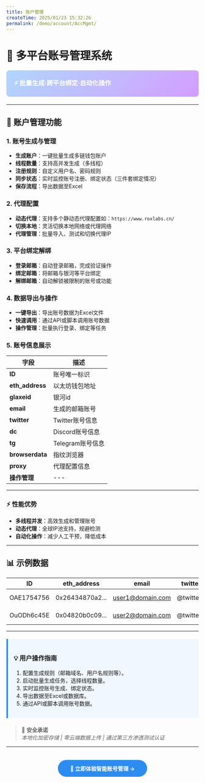 ```yaml
---
title: 账户管理
createTime: 2025/01/23 15:32:26
permalink: /demo/account/AccMgmt/
---
```

# 🚀 多平台账号管理系统

<div style="background: linear-gradient(135deg,rgb(176, 214, 253),rgb(211, 158, 255)); color: white; padding: 20px; border-radius: 8px; margin: 20px 0;">
  <h3 style="margin:0;">⚡ 批量生成·跨平台绑定·自动化操作</h3>
</div>

---

## 🌟 **账户管理功能**

### 1. **账号生成与管理**
- **生成账户**：一键批量生成多链钱包账户
- **线程数量**：支持高并发生成（多线程）
- **注册规则**：自定义用户名、密码规则
- **同步状态**：实时监控账号注册、绑定状态（三件套绑定情况）
- **保存流程**：导出数据至Excel

### 2. **代理配置**
- **动态代理**：支持多个静动态代理配置如：`https://www.roxlabs.cn/` 
- **切换本地**：灵活切换本地网络或代理网络
- **代理管理**：批量导入、测试和切换代理IP

### 3. **平台绑定解绑**
- **登录邮箱**：自动登录邮箱，完成验证操作
- **绑定邮箱**：将邮箱与银河等平台绑定
- **解绑邮箱**：自动解锁被限制的账号或功能

### 4. **数据导出与操作**
- **一键导出**：导出账号数据为Excel文件
- **快速调用**：通过API或脚本调用账号数据
- **操作管理**：批量执行登录、绑定等任务

### 5. **账号信息展示**
| 字段         | 描述                     |
|--------------|--------------------------|
| **ID**       | 账号唯一标识             |
| **eth_address** | 以太坊钱包地址         |
| **glaxeid** | 银河id         |
| **email**    | 生成的邮箱账号           |
| **twitter**  | Twitter账号信息          |
| **dc**       | Discord账号信息          |
| **tg**       | Telegram账号信息         |
| **browserdata** | 指纹浏览器|
| **proxy**    | 代理配置信息             |
| **操作管理**    | --- |


---


### ⚡ **性能优势**
- **多线程并发**：高效生成和管理账号
- **动态代理**：全球IP池支持，规避检测
- **自动化操作**：减少人工干预，降低成本

---

## 📊 **示例数据**
| ID               | eth_address       | email            | twitter       | dc            | tg            | proxy                     |
|------------------|-------------------|------------------|---------------|---------------|---------------|---------------------------|
| OAE1754756       | 0x26434870a2...   | user1@domain.com | @twitter1     | discord1#1234 | @telegram1    | http/socks5 :// ip:port:account:password |
| OuODh6c45E       | 0x04820b0c09...   | user2@domain.com | @twitter2     | discord2#5678 | @telegram2    | http/socks5 :// ip:port:account:password |

---

<div style="border-left: 4px solid #2d8cf0; background: #f0f7ff; padding: 15px; margin: 20px 0;">
  <h3>💡 用户操作指南</h3>
  <ol>
    <li>配置生成规则（邮箱域名、用户名规则等）。</li>
    <li>启动批量生成任务，选择线程数量。</li>
    <li>实时监控账号生成、绑定状态。</li>
    <li>导出数据至Excel或数据库。</li>
    <li>通过API或脚本调用账号数据。</li>
  </ol>
</div>

> 🔐 **安全承诺**  
> _本地化加密存储 | 零云端数据上传 | 通过第三方渗透测试认证_

---

<center>
<a href="http://market.sktec.net/" 
   style="display: inline-block;
          background: #2d8cf0;
          color: white;
          padding: 12px 32px;
          border-radius: 25px;
          text-decoration: none;
          font-weight: bold;
          margin: 20px 0;">
  🚀 立即体验智能账号管理 →
</a>
</center>